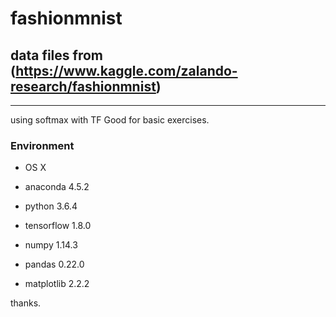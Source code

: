 # fashionmnist
## data files from (https://www.kaggle.com/zalando-research/fashionmnist)
<hr/>

using softmax with TF
Good for basic exercises.

### Environment

 - OS X
 
 - anaconda 4.5.2
 
 - python 3.6.4
 
 - tensorflow 1.8.0
 
 - numpy 1.14.3
 
 - pandas 0.22.0
 
 - matplotlib 2.2.2


thanks. 
